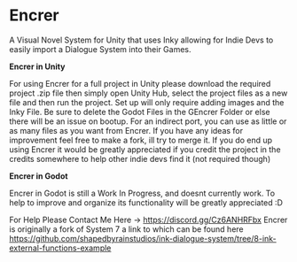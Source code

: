 # Encrer
A Visual Novel System for Unity that uses Inky allowing for Indie Devs to easily import a Dialogue System into their Games. 

**Encrer in Unity** 

For using Encrer for a full project in Unity please download the required project .zip file then simply open Unity Hub, select the project files as a new file and then run the project. Set up will only require adding images and the Inky File. Be sure to delete the Godot Files in the GEncrer Folder or else there will be an issue on bootup.
For an indirect port, you can use as little or as many files as you want from Encrer.
If you have any ideas for improvement feel free to make a fork, ill try to merge it. 
If you do end up using Encrer it would be greatly appreciated if you credit the project in the credits somewhere to help other indie devs find it (not required though) 

**Encrer in Godot**

Encrer in Godot is still a Work In Progress, and doesnt currently work. To help to improve and organize its functionality will be greatly appreciated :D

For Help Please Contact Me Here -> https://discord.gg/Cz6ANHRFbx 
Encrer is originally a fork of System 7 a link to which can be found here https://github.com/shapedbyrainstudios/ink-dialogue-system/tree/8-ink-external-functions-example

